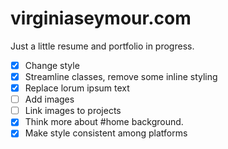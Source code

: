 # virginiaseymour.com
Just a little resume and portfolio in progress.

- [x] Change style
- [x] Streamline classes, remove some inline styling
- [x] Replace lorum ipsum text
- [ ] Add images
- [ ] Link images to projects
- [x] Think more about #home background.
- [x] Make style consistent among platforms
